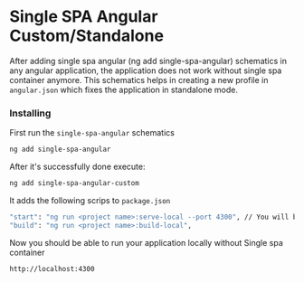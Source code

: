 # Single SPA Angular Custom/Standalone

After adding single spa angular (ng add single-spa-angular) schematics in any angular application, the application does not work without single spa container anymore. This schematics helps in creating a new profile in `angular.json` which fixes the application in standalone mode.

### Installing

First run the `single-spa-angular` schematics

```bash
ng add single-spa-angular
```

After it's successfully done execute:

```bash
ng add single-spa-angular-custom
```

It adds the following scrips to `package.json`

```bash
"start": "ng run <project name>:serve-local --port 4300", // You will be prompted to enter the port while running the schematics
"build": "ng run <project name>:build-local",
```

Now you should be able to run your application locally without Single spa container

```bash
http://localhost:4300
```
